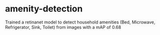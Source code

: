 # amenity-detection

Trained a retinanet model to detect household amenities (Bed, Microwave, Refrigerator, Sink, Toilet) from images with a mAP of 0.68

